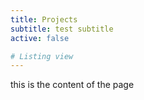 ```yaml
---
title: Projects
subtitle: test subtitle
active: false

# Listing view
---
```

this is the content of the page